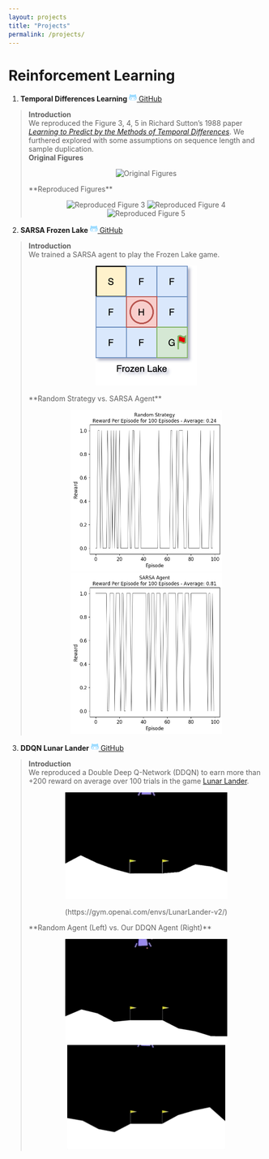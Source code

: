 ```yaml
---
layout: projects
title: "Projects"
permalink: /projects/
---
```


# Reinforcement Learning

1. **Temporal Differences Learning**  <a href="https://github.com/MrShininnnnn/Temporal-Differences-Learning"><img src="/assets/images/github-alt-brands.svg" width="15px"> GitHub </a>
> **Introduction**  
> We reproduced the Figure 3, 4, 5 in Richard Sutton’s 1988 paper *[Learning to Predict by the Methods of Temporal Differences](https://github.com/MrShininnnnn/Temporal-Differences-Learning/raw/master/reference/Learning_to_Predict_by_the_Methods_of_Temporal_Differences.pdf)*. We furthered explored with some assumptions on sequence length and sample duplication.  
> **Original Figures**  
> <p align="center"><img src="https://github.com/MrShininnnnn/Temporal-Differences-Learning/raw/master/img/exp_2.png" alt="Original Figures" width="600" /></p>
> **Reproduced Figures**  
> <p align="center"><img src="https://github.com/MrShininnnnn/Temporal-Differences-Learning/raw/master/img/figure_3.png" alt="Reproduced Figure 3" width="200" /> <img src="https://github.com/MrShininnnnn/Temporal-Differences-Learning/raw/master/img/figure_4.png" alt="Reproduced Figure 4" width="200" /> <img src="https://github.com/MrShininnnnn/Temporal-Differences-Learning/raw/master/img/figure_5.png" alt="Reproduced Figure 5" width="200" /></p>

2. **SARSA Frozen Lake** <a href="https://github.com/MrShininnnnn/SARSA-Frozen-Lake"><img src="/assets/images/github-alt-brands.svg" width="15px"> GitHub </a>
> **Introduction**  
> We trained a SARSA agent to play the Frozen Lake game.
> <p align="center"><img src="https://github.com/MrShininnnnn/SARSA-Frozen-Lake/blob/master/img/frozen_lake_0.png?raw=true" alt="Frozen Lake" width="200" /></p>
> **Random Strategy vs. SARSA Agent**
> <p align="center"><img src="https://github.com/MrShininnnnn/SARSA-Frozen-Lake/blob/master/img/result_img_0.png?raw=true" alt="Random Strategy" width="300" /><img src="https://github.com/MrShininnnnn/SARSA-Frozen-Lake/blob/master/img/result_img_1.png?raw=true" alt="SARSA Agent" width="300" /></p>

3. **DDQN Lunar Lander** <a href="https://github.com/MrShininnnnn/DDQN-Lunar-Lander"><img src="/assets/images/github-alt-brands.svg" width="15px"> GitHub </a>
> **Introduction**  
> We reproduced a Double Deep Q-Network (DDQN) to earn more than +200 reward on average over 100 trials in the game [Lunar Lander](https://gym.openai.com/envs/LunarLander-v2/).
> <p align="center"><img src="https://github.com/MrShininnnnn/DDQN-Lunar-Lander/blob/master/res/Lunar_Lander.gif?raw=true" alt="Lunar Lander"  width="320" /></p>
> <p align="center">(https://gym.openai.com/envs/LunarLander-v2/)</p>
> **Random Agent (Left) vs. Our DDQN Agent (Right)**
> <p align="center"><img src="https://github.com/MrShininnnnn/DDQN-Lunar-Lander/blob/master/res/Random_Agent.gif?raw=true" alt="Random Agent" width="320" /><img src="https://github.com/MrShininnnnn/DDQN-Lunar-Lander/blob/master/res/DDQN_Agent.gif?raw=true" alt="DDQN Agent" width="312" /></p>
